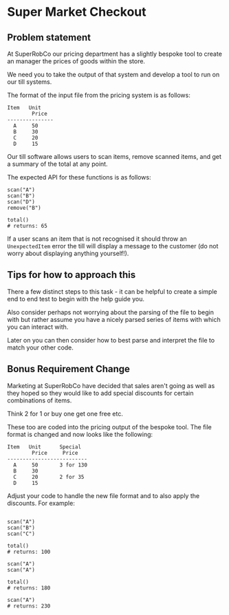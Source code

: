# Super Market Checkout

## Problem statement

At SuperRobCo our pricing department has a slightly bespoke tool to create an manager the
prices of goods within the store.

We need you to take the output of that system and develop a tool to run on our till
systems.

The format of the input file from the pricing system is as follows:

```
Item   Unit    
        Price  
---------------
  A     50     
  B     30       
  C     20
  D     15
```

Our till software allows users to scan items, remove scanned items, and get a summary of
the total at any point.

The expected API for these functions is as follows:

```
scan("A")
scan("B")
scan("D")
remove("B")

total()
# returns: 65
```

If a user scans an item that is not recognised it should throw an `UnexpectedItem` error
the till will display a message to the customer (do not worry about displaying anything
yourself!).

## Tips for how to approach this

There a few distinct steps to this task - it can be helpful to create a simple end to end
test to begin with the help guide you.

Also consider perhaps not worrying about the parsing of the file to begin with but rather
assume you have a nicely parsed series of items with which you can interact with.

Later on you can then consider how to best parse and interpret the file to match your
other code.


## Bonus Requirement Change

Marketing at SuperRobCo have decided that sales aren't going as well as they hoped so they
would like to add special discounts for certain combinations of items.

Think 2 for 1 or buy one get one free etc.

These too are coded into the pricing output of the bespoke tool. The file format is
changed and now looks like the following:

```
Item   Unit      Special
        Price     Price
--------------------------
  A     50       3 for 130
  B     30       
  C     20       2 for 35
  D     15
```

Adjust your code to handle the new file format and to also apply the discounts. For
example:

```

scan("A")
scan("B")
scan("C")

total()
# returns: 100

scan("A")
scan("A")

total()
# returns: 180

scan("A")
# returns: 230
```

